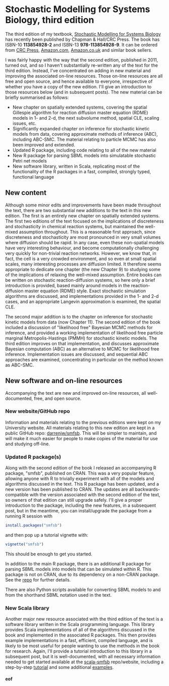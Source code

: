 # Stochastic Modelling for Systems Biology, third edition

The third edition of my textbook, [Stochastic Modelling for Systems Biology](https://github.com/darrenjw/smfsb) has recently been published by Chapman & Hall/CRC Press. The book has ISBN-10 **113854928-2** and ISBN-13 **978-113854928-9**. It can be ordered from [CRC Press](https://www.crcpress.com/Stochastic-Modelling-for-Systems-Biology-Third-Edition/Wilkinson/p/book/9781138549289), [Amazon.com](https://amzn.to/2LAVSSN), [Amazon.co.uk](https://amzn.to/2PeDIZt) and similar book sellers.

I was fairly happy with the way that the second edition, published in 2011, turned out, and so I haven't substantially re-written any of the text for the third edition. Instead, I've concentrated on adding in new material and improving the associated on-line resources. Those on-line resources are all free and open source, and hence available to everyone, irrespective of whether you have a copy of the new edition. I'll give an introduction to those resources below (and in subsequent posts). The new material can be briefly summarised as follows:

* New chapter on spatially extended systems, covering the spatial Gillespie algorithm for reaction diffusion master equation (RDME) models in 1- and 2-d, the next subvolume method, spatial CLE, scaling issues, etc.
* Significantly expanded chapter on inference for stochastic kinetic models from data, covering approximate methods of inference (ABC), including ABC-SMC. The material relating to particle MCMC has also been improved and extended.
* Updated R package, including code relating to all of the new material
* New R package for parsing SBML models into simulatable stochastic Petri net models
* New software library, written in Scala, replicating most of the functionality of the R packages in a fast, compiled, strongly typed, functional language

## New content

Although some minor edits and improvements have been made throughout the text, there are two substantial new additions to the text in this new edition. The first is an entirely new chapter on spatially extended systems. The first two editions of the text focused on the implications of discreteness and stochasticity in chemical reaction systems, but maintained the well-mixed assumption throughout. This is a reasonable first approach, since discreteness and stochasticity are most pronounced in very small volumes where diffusion should be rapid. In any case, even these non-spatial models have very interesting behaviour, and become computationally challenging very quickly for non-trivial reaction networks. However, we know that, in fact, the cell is a very crowded environment, and so even at small spatial scales, many interesting processes are diffusion limited. It therefore seems appropriate to dedicate one chapter (the new Chapter 9) to studying some of the implications of relaxing the well-mixed assumption. Entire books can be written on stochastic reaction-diffusion systems, so here only a brief introduction is provided, based mainly around models in the reaction-diffusion master equation (RDME) style. Exact stochastic simulation algorithms are discussed, and implementations provided in the 1- and 2-d cases, and an appropriate Langevin approximation is examined, the spatial CLE.

The second major addition is to the chapter on inference for stochastic kinetic models from data (now Chapter 11). The second edition of the book included a discussion of "likelihood free" Bayesian MCMC methods for inference, and provided a working implementation of likelihood free particle marginal Metropolis-Hastings (PMMH) for stochastic kinetic models. The third edition improves on that implementation, and discusses approximate Bayesian computation (ABC) as an alternative to MCMC for likelihood free inference. Implementation issues are discussed, and sequential ABC approaches are examined, concentrating in particular on the method known as ABC-SMC.

## New software and on-line resources

Accompanying the text are new and improved on-line resources, all well-documented, free, and open source.

### New website/GitHub repo

Information and materials relating to the previous editions were kept on my University website. All materials relating to this new edition are kept in a public GitHub repo: [darrenjw/smfsb](https://github.com/darrenjw/smfsb). This will be simpler to maintain, and will make it much easier for people to make copies of the material for use and studying off-line.

### Updated R package(s)

Along with the second edition of the book I released an accompanying R package, "smfsb", published on CRAN. This was a very popular feature, allowing anyone with R to trivially experiment with all of the models and algorithms discussed in the text. This R package has been updated, and a new version has been published to CRAN. The updates are all backwards-compatible with the version associated with the second edition of the text, so owners of that edition can still upgrade safely. I'll give a proper introduction to the package, including the new features, in a subsequent post, but in the meantime, you can install/upgrade the package from a running R session with
```R
install.packages("smfsb")
```
and then pop up a tutorial vignette with:
```R
vignette("smfsb")
```
This should be enough to get you started.

In addition to the main R package, there is an additional R package for parsing SBML models into models that can be simulated within R. This package is not on CRAN, due to its dependency on a non-CRAN package. See the [repo](https://github.com/darrenjw/smfsb) for further details.

There are also Python scripts available for converting SBML models to and from the shorthand SBML notation used in the text.

### New Scala library

Another major new resource associated with the third edition of the text is a software library written in the Scala programming language. This library provides Scala implementations of all of the algorithms discussed in the book and implemented in the associated R packages. This then provides example implementations in a fast, efficient, compiled language, and is likely to be most useful for people wanting to use the methods in the book for research. Again, I'll provide a tutorial introduction to this library in a subsequent post, but it is well-documented, with all necessary information needed to get started available at the [scala-smfsb](https://github.com/darrenjw/scala-smfsb) repo/website, including a step-by-step [tutorial](https://github.com/darrenjw/scala-smfsb/blob/master/docs/Tutorial.md) and some additional [examples](https://github.com/darrenjw/scala-smfsb/tree/master/examples).


#### eof
